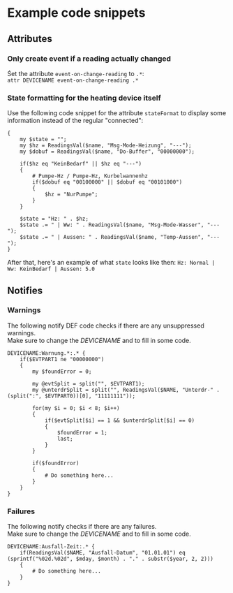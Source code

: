 # Example code snippets

## Attributes

### Only create event if a reading actually changed
Śet the attribute `event-on-change-reading` to `.*`:  
`attr DEVICENAME event-on-change-reading .*`

### State formatting for the heating device itself
Use the following code snippet for the attribute `stateFormat` to display some information instead of the regular "connected":
```
{
	my $state = "";
	my $hz = ReadingsVal($name, "Msg-Mode-Heizung", "---");
	my $dobuf = ReadingsVal($name, "Do-Buffer", "00000000");
	
	if($hz eq "KeinBedarf" || $hz eq "---")
	{
		# Pumpe-Hz / Pumpe-Hz, Kurbelwannenhz
		if($dobuf eq "00100000" || $dobuf eq "00101000")
		{
			$hz = "NurPumpe";
		}
	}
	
	$state = "Hz: " . $hz;
	$state .= " | Ww: " . ReadingsVal($name, "Msg-Mode-Wasser", "---");
	$state .= " | Aussen: " . ReadingsVal($name, "Temp-Aussen", "---");
}
```
After that, here's an example of what `state` looks like then: `Hz: Normal | Ww: KeinBedarf | Aussen: 5.0`

## Notifies
### Warnings
The following notify DEF code checks if there are any unsuppressed warnings.  
Make sure to change the *DEVICENAME* and to fill in some code.

```
DEVICENAME:Warnung.*:.* {
	if($EVTPART1 ne "00000000")
	{
		my $foundError = 0;
		
		my @evtSplit = split("", $EVTPART1);
		my @unterdrSplit = split("", ReadingsVal($NAME, "Unterdr-" . (split(":", $EVTPART0))[0], "11111111"));
		
		for(my $i = 0; $i < 8; $i++)
		{
			if($evtSplit[$i] == 1 && $unterdrSplit[$i] == 0)
			{
				$foundError = 1;
				last;
			}
		}
		
		if($foundError)
		{
			# Do something here...
		}
	}
}
```

### Failures
The following notify checks if there are any failures.  
Make sure to change the *DEVICENAME* and to fill in some code.

```
DEVICENAME:Ausfall-Zeit:.* {
	if(ReadingsVal($NAME, "Ausfall-Datum", "01.01.01") eq (sprintf("%02d.%02d", $mday, $month) . "." . substr($year, 2, 2)))
	{
		# Do something here...
	}
}
```

